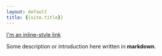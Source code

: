 ```yaml
---
layout: default
title: {{site.title}}
---
```

<!-- Custom style sheet -->
<link rel="stylesheet" type="text/css" href="./style.css">

[I'm an inline-style link](./map.html)

Some description or introduction here written in **markdown**.

